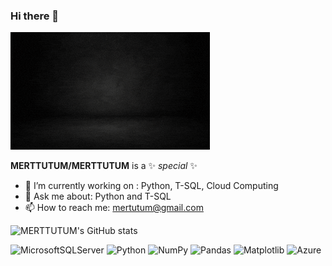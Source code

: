 ### Hi there 👋

<img src="mertutum.gif" width="auto" height="auto">

**MERTTUTUM/MERTTUTUM** is a ✨ _special_ ✨ 



- 🔭 I’m currently working on : Python, T-SQL, Cloud Computing
- 💬 Ask me about: Python and T-SQL
- 📫 How to reach me: mertutum@gmail.com


![MERTTUTUM's GitHub stats](https://github-readme-stats.vercel.app/api?username=MERTTUTUM&show_icons=true&theme=radical)


![MicrosoftSQLServer](https://img.shields.io/badge/Microsoft%20SQL%20Server-CC2927?style=for-the-badge&logo=microsoft%20sql%20server&logoColor=white)
![Python](https://img.shields.io/badge/python-3670A0?style=for-the-badge&logo=python&logoColor=ffdd54)
![NumPy](https://img.shields.io/badge/numpy-%23013243.svg?style=for-the-badge&logo=numpy&logoColor=white)
![Pandas](https://img.shields.io/badge/pandas-%23150458.svg?style=for-the-badge&logo=pandas&logoColor=white)
![Matplotlib](https://img.shields.io/badge/Matplotlib-%23ffffff.svg?style=for-the-badge&logo=Matplotlib&logoColor=black)
![Azure](https://img.shields.io/badge/azure-%230072C6.svg?style=for-the-badge&logo=microsoftazure&logoColor=white)
